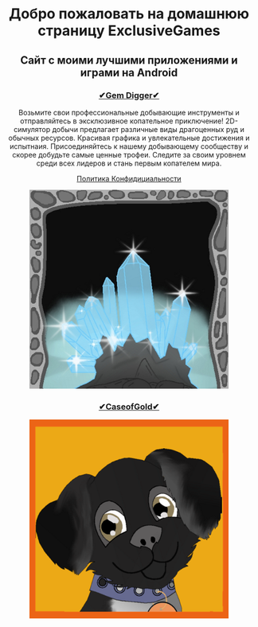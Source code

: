 <head>
</head>
<body>
<h1 align="center">Добро пожаловать на домашнюю страницу ExclusiveGames</h1>
<h2 align="center">Сайт с моими лучшими приложениями и играми на Android</h2>

 <h3 align="center"><a href="https://play.google.com/store/apps/details?id=com.digger" target="_blank">✔Gem Digger✔</a></h3>
 
 <p align="center">Возьмите свои профессиональные добывающие инструменты и отправляйтесь в эксклюзивное копательное приключение!
2D-симулятор добычи предлагает различные виды  драгоценных руд и обычных ресурсов. Красивая графика и увлекательные достижения и испытнаия. Присоединяйтесь к нашему добывающему сообществу и скорее добудьте самые ценные трофеи. Следите за своим уровнем среди всех лидеров и стань первым копателем мира.</p>

<p align="center"><a href="https://exclusivegames.github.io/Privacy" target="_blank">Политика Конфидициальности</a></p>

 <p align="center"><img src="ikon.png"  width="400" height="400" alt="pic"></p>

<h3 align="center"><a href="https://play.google.com/store/apps/details?id=com.clickmoney" target="_blank">✔CaseofGold✔</a></h3>

<p align="center"><img src="ava_umka.png"  width="400" height="400" alt="pic"></p>

</body>




